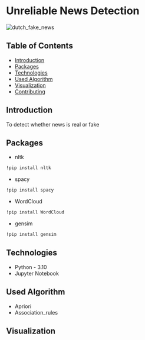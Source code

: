 # Unreliable News Detection
![dutch_fake_news](https://user-images.githubusercontent.com/113231185/222906359-5c681213-edd0-4e92-8ea5-bcc20c72ffe9.jpg)
## Table of Contents
* [Introduction](#introduction)
* [Packages](#packages)
* [Technologies](#tech)
* [Used Algorithm](#algo)
* [Visualization](#visual)
* [Contributing](#contubution)
## Introduction
To detect whether news is real or fake

<!-- You don't have to answer all the questions - just the ones relevant to your project. -->
## Packages
 * nltk
  ```sh
  !pip install nltk
  ```
 * spacy
  ```sh
  !pip install spacy
  ```
 * WordCloud
  ```sh
  !pip install WordCloud
  ```
 * gensim
  ```sh
  !pip install gensim
  ```
 
## Technologies
- Python - 3.10
- Jupyter Notebook

## Used Algorithm

- Apriori
- Association_rules



## Visualization

